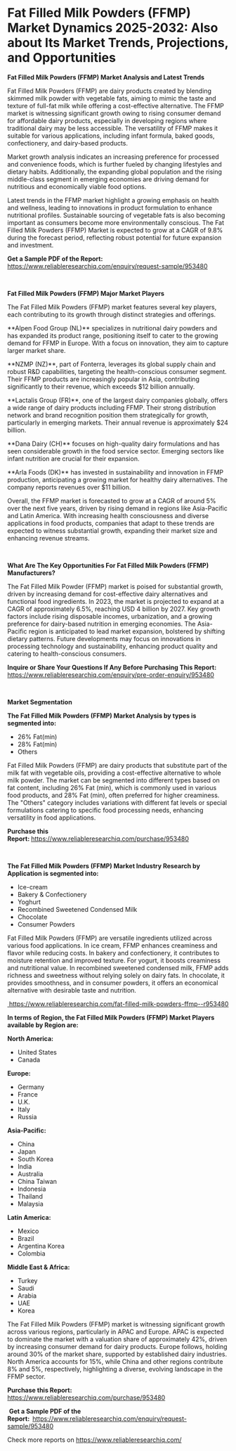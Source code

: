 <p><h1>Fat Filled Milk Powders (FFMP) Market Dynamics 2025-2032: Also about Its Market Trends, Projections, and Opportunities</h1></p><p><strong>Fat Filled Milk Powders (FFMP) Market Analysis and Latest Trends</strong></p>
<p><p>Fat Filled Milk Powders (FFMP) are dairy products created by blending skimmed milk powder with vegetable fats, aiming to mimic the taste and texture of full-fat milk while offering a cost-effective alternative. The FFMP market is witnessing significant growth owing to rising consumer demand for affordable dairy products, especially in developing regions where traditional dairy may be less accessible. The versatility of FFMP makes it suitable for various applications, including infant formula, baked goods, confectionery, and dairy-based products.</p><p>Market growth analysis indicates an increasing preference for processed and convenience foods, which is further fueled by changing lifestyles and dietary habits. Additionally, the expanding global population and the rising middle-class segment in emerging economies are driving demand for nutritious and economically viable food options. </p><p>Latest trends in the FFMP market highlight a growing emphasis on health and wellness, leading to innovations in product formulation to enhance nutritional profiles. Sustainable sourcing of vegetable fats is also becoming important as consumers become more environmentally conscious. The Fat Filled Milk Powders (FFMP) Market is expected to grow at a CAGR of 9.8% during the forecast period, reflecting robust potential for future expansion and investment.</p></p>
<p><strong>Get a Sample PDF of the Report:&nbsp;</strong> <a href="https://www.reliableresearchiq.com/enquiry/request-sample/953480?utm_campaign=3080&utm_medium=2&utm_source=Github&utm_content=ia&utm_term=07042025&utm_id=fat-filled-milk-powders-ffmp">https://www.reliableresearchiq.com/enquiry/request-sample/953480</a></p>
<p>&nbsp;</p>
<p><strong>Fat Filled Milk Powders (FFMP) Major Market Players</strong></p>
<p><p>The Fat Filled Milk Powders (FFMP) market features several key players, each contributing to its growth through distinct strategies and offerings.</p><p>**Alpen Food Group (NL)** specializes in nutritional dairy powders and has expanded its product range, positioning itself to cater to the growing demand for FFMP in Europe. With a focus on innovation, they aim to capture larger market share.</p><p>**NZMP (NZ)**, part of Fonterra, leverages its global supply chain and robust R&D capabilities, targeting the health-conscious consumer segment. Their FFMP products are increasingly popular in Asia, contributing significantly to their revenue, which exceeds $12 billion annually.</p><p>**Lactalis Group (FR)**, one of the largest dairy companies globally, offers a wide range of dairy products including FFMP. Their strong distribution network and brand recognition position them strategically for growth, particularly in emerging markets. Their annual revenue is approximately $24 billion.</p><p>**Dana Dairy (CH)** focuses on high-quality dairy formulations and has seen considerable growth in the food service sector. Emerging sectors like infant nutrition are crucial for their expansion.</p><p>**Arla Foods (DK)** has invested in sustainability and innovation in FFMP production, anticipating a growing market for healthy dairy alternatives. The company reports revenues over $11 billion.</p><p>Overall, the FFMP market is forecasted to grow at a CAGR of around 5% over the next five years, driven by rising demand in regions like Asia-Pacific and Latin America. With increasing health consciousness and diverse applications in food products, companies that adapt to these trends are expected to witness substantial growth, expanding their market size and enhancing revenue streams.</p></p>
<p>&nbsp;</p>
<p><strong>What Are The Key Opportunities For Fat Filled Milk Powders (FFMP) Manufacturers?</strong></p>
<p><p>The Fat Filled Milk Powder (FFMP) market is poised for substantial growth, driven by increasing demand for cost-effective dairy alternatives and functional food ingredients. In 2023, the market is projected to expand at a CAGR of approximately 6.5%, reaching USD 4 billion by 2027. Key growth factors include rising disposable incomes, urbanization, and a growing preference for dairy-based nutrition in emerging economies. The Asia-Pacific region is anticipated to lead market expansion, bolstered by shifting dietary patterns. Future developments may focus on innovations in processing technology and sustainability, enhancing product quality and catering to health-conscious consumers.</p></p>
<p><strong>Inquire or Share Your Questions If Any Before Purchasing This Report:</strong> <a href="https://www.reliableresearchiq.com/enquiry/pre-order-enquiry/953480?utm_campaign=3080&utm_medium=2&utm_source=Github&utm_content=ia&utm_term=07042025&utm_id=fat-filled-milk-powders-ffmp">https://www.reliableresearchiq.com/enquiry/pre-order-enquiry/953480</a></p>
<p>&nbsp;</p>
<p><strong>Market Segmentation</strong></p>
<p><strong>The Fat Filled Milk Powders (FFMP) Market Analysis by types is segmented into:</strong></p>
<p><ul><li>26% Fat(min)</li><li>28% Fat(min)</li><li>Others</li></ul></p>
<p><p>Fat Filled Milk Powders (FFMP) are dairy products that substitute part of the milk fat with vegetable oils, providing a cost-effective alternative to whole milk powder. The market can be segmented into different types based on fat content, including 26% Fat (min), which is commonly used in various food products, and 28% Fat (min), often preferred for higher creaminess. The "Others" category includes variations with different fat levels or special formulations catering to specific food processing needs, enhancing versatility in food applications.</p></p>
<p><strong>Purchase this Report:&nbsp;</strong><a href="https://www.reliableresearchiq.com/purchase/953480?utm_campaign=3080&utm_medium=2&utm_source=Github&utm_content=ia&utm_term=07042025&utm_id=fat-filled-milk-powders-ffmp">https://www.reliableresearchiq.com/purchase/953480</a></p>
<p>&nbsp;</p>
<p><strong>The Fat Filled Milk Powders (FFMP) Market Industry Research by Application is segmented into:</strong></p>
<p><ul><li>Ice-cream</li><li>Bakery & Confectionery</li><li>Yoghurt</li><li>Recombined Sweetened Condensed Milk</li><li>Chocolate</li><li>Consumer Powders</li></ul></p>
<p><p>Fat Filled Milk Powders (FFMP) are versatile ingredients utilized across various food applications. In ice cream, FFMP enhances creaminess and flavor while reducing costs. In bakery and confectionery, it contributes to moisture retention and improved texture. For yogurt, it boosts creaminess and nutritional value. In recombined sweetened condensed milk, FFMP adds richness and sweetness without relying solely on dairy fats. In chocolate, it provides smoothness, and in consumer powders, it offers an economical alternative with desirable taste and nutrition.</p></p>
<p><a href="https://www.reliableresearchiq.com/fat-filled-milk-powders-ffmp--r953480?utm_campaign=3080&utm_medium=2&utm_source=Github&utm_content=ia&utm_term=07042025&utm_id=fat-filled-milk-powders-ffmp">&nbsp;https://www.reliableresearchiq.com/fat-filled-milk-powders-ffmp--r953480</a></p>
<p><strong>In terms of Region, the Fat Filled Milk Powders (FFMP) Market Players available by Region are:</strong></p>
<p>
    <p> <strong> North America: </strong>
        <ul>
            <li>United States</li>
            <li>Canada</li>
        </ul>
        </p> 
    <p> <strong> Europe: </strong>
        <ul>
            <li>Germany</li>
            <li>France</li>
            <li>U.K.</li>
            <li>Italy</li>
            <li>Russia</li>
        </ul>
        </p> 
    <p> <strong> Asia-Pacific: </strong>
        <ul>
            <li>China</li>
            <li>Japan</li>
            <li>South Korea</li>
            <li>India</li>
            <li>Australia</li>
            <li>China Taiwan</li>
            <li>Indonesia</li>
            <li>Thailand</li>
            <li>Malaysia</li>
        </ul>
        </p> 
    <p> <strong> Latin America: </strong>
        <ul>
            <li>Mexico</li>
            <li>Brazil</li>
            <li>Argentina Korea</li>
            <li>Colombia</li>
        </ul>
        </p> 
    <p> <strong> Middle East & Africa: </strong>
        <ul>
            <li>Turkey</li>
            <li>Saudi</li>
            <li>Arabia</li>
            <li>UAE</li>
            <li>Korea</li>
        </ul>
    </p>
    </p>
<p><p>The Fat Filled Milk Powders (FFMP) market is witnessing significant growth across various regions, particularly in APAC and Europe. APAC is expected to dominate the market with a valuation share of approximately 42%, driven by increasing consumer demand for dairy products. Europe follows, holding around 30% of the market share, supported by established dairy industries. North America accounts for 15%, while China and other regions contribute 8% and 5%, respectively, highlighting a diverse, evolving landscape in the FFMP sector.</p></p>
<p><strong>Purchase this Report: </strong><a href="https://www.reliableresearchiq.com/purchase/953480?utm_campaign=3080&utm_medium=2&utm_source=Github&utm_content=ia&utm_term=07042025&utm_id=fat-filled-milk-powders-ffmp">https://www.reliableresearchiq.com/purchase/953480</a></p>
<p>&nbsp;<strong>Get a Sample PDF of the Report:&nbsp;&nbsp;</strong><a href="https://www.reliableresearchiq.com/enquiry/request-sample/953480?utm_campaign=3080&utm_medium=2&utm_source=Github&utm_content=ia&utm_term=07042025&utm_id=fat-filled-milk-powders-ffmp">https://www.reliableresearchiq.com/enquiry/request-sample/953480</a></p>
<p><strong></strong></p>
<p>Check more reports on <a href="https://www.reliableresearchiq.com/?utm_campaign=3080&utm_medium=2&utm_source=Github&utm_content=ia&utm_term=07042025&utm_id=fat-filled-milk-powders-ffmp">https://www.reliableresearchiq.com/</a></p>